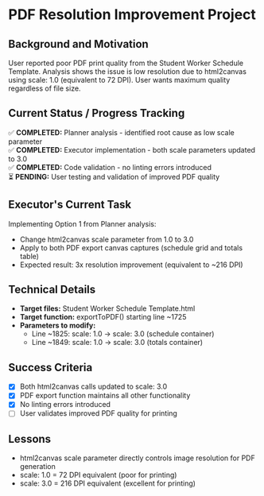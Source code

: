 # PDF Resolution Improvement Project

## Background and Motivation
User reported poor PDF print quality from the Student Worker Schedule Template. Analysis shows the issue is low resolution due to html2canvas using scale: 1.0 (equivalent to 72 DPI). User wants maximum quality regardless of file size.

## Current Status / Progress Tracking
✅ **COMPLETED:** Planner analysis - identified root cause as low scale parameter  
✅ **COMPLETED:** Executor implementation - both scale parameters updated to 3.0  
✅ **COMPLETED:** Code validation - no linting errors introduced  
⏳ **PENDING:** User testing and validation of improved PDF quality

## Executor's Current Task
Implementing Option 1 from Planner analysis:
- Change html2canvas scale parameter from 1.0 to 3.0 
- Apply to both PDF export canvas captures (schedule grid and totals table)
- Expected result: 3x resolution improvement (equivalent to ~216 DPI)

## Technical Details
- **Target files:** Student Worker Schedule Template.html
- **Target function:** exportToPDF() starting line ~1725
- **Parameters to modify:**
  - Line ~1825: scale: 1.0 → scale: 3.0 (schedule container)  
  - Line ~1849: scale: 1.0 → scale: 3.0 (totals container)

## Success Criteria
- [x] Both html2canvas calls updated to scale: 3.0
- [x] PDF export function maintains all other functionality  
- [x] No linting errors introduced
- [ ] User validates improved PDF quality for printing

## Lessons
- html2canvas scale parameter directly controls image resolution for PDF generation
- scale: 1.0 = 72 DPI equivalent (poor for printing)
- scale: 3.0 = 216 DPI equivalent (excellent for printing)
